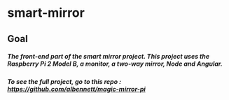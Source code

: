 # smart-mirror

## Goal
##### The front-end part of the smart mirror project. This project uses the Raspberry Pi 2 Model B, a monitor, a two-way mirror, Node and Angular.

##### To see the full project, go to this repo : <a href="https://github.com/albennett/magic-mirror-pi">https://github.com/albennett/magic-mirror-pi</a>
